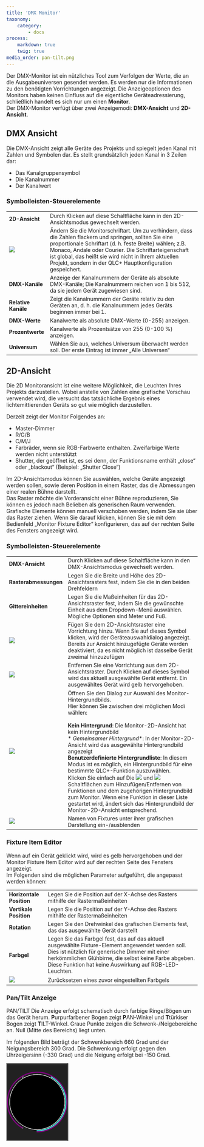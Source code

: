```yaml
---
title: 'DMX Monitor'
taxonomy:
    category:
        - docs
process:
    markdown: true
    twig: true
media_order: pan-tilt.png
---
```


Der DMX-Monitor ist ein nützliches Tool zum Verfolgen der Werte, die an die Ausgabeuniversen gesendet werden. Es werden nur die Informationen zu den benötigten Vorrichtungen angezeigt. Die Anzeigeoptionen des Monitors haben keinen Einfluss auf die eigentliche Geräteadressierung, schließlich handelt es sich nur um einen **Monitor**.  
Der DMX-Monitor verfügt über zwei Anzeigemodi: **DMX-Ansicht** und **2D-Ansicht**.

DMX Ansicht
--------

Die DMX-Ansicht zeigt alle Geräte des Projekts und spiegelt jeden Kanal mit Zahlen und Symbolen dar. Es stellt grundsätzlich jeden Kanal in 3 Zeilen dar:

* Das Kanalgruppensymbol
* Die Kanalnummer
* Der Kanalwert

### Symbolleisten-Steuerelemente

| | |
| - | - |
| **2D-Ansicht**| Durch Klicken auf diese Schaltfläche kann in den 2D-Ansichtsmodus gewechselt werden. |
| ![](/basics/fonts.png) | Ändern Sie die Monitorschriftart. Um zu verhindern, dass die Zahlen flackern und springen, sollten Sie eine proportionale Schriftart (d. h. feste Breite) wählen; z.B. Monaco, Andale oder Courier. Die Schriftarteigenschaft ist global, das heißt sie wird nicht in Ihrem aktuellen Projekt, sondern in der QLC+ Hauptkonfiguration gespeichert. |
| **DMX-Kanäle** | Anzeige der Kanalnummern der Geräte als absolute DMX-Kanäle; Die Kanalnummern reichen von 1 bis 512, da sie jedem Gerät zugewiesen sind. |
| **Relative Kanäle** | Zeigt die Kanalnummern der Geräte relativ zu den Geräten an, d. h. die Kanalnummern jedes Geräts beginnen immer bei 1. |
| **DMX-Werte** | Kanalwerte als absolute DMX-Werte (0-255) anzeigen. |
| **Prozentwerte** | Kanalwerte als Prozentsätze von 255 (0-100 %) anzeigen. |
| **Universum** | Wählen Sie aus, welches Universum überwacht werden soll. Der erste Eintrag ist immer „Alle Universen“ |

2D-Ansicht
-------

Die 2D Monitoransicht ist eine weitere Möglichkeit, die Leuchten Ihres Projekts darzustellen. Wobei anstelle von Zahlen eine grafische Vorschau verwendet wird, die versucht das tatsächliche Ergebnis eines lichtemittierenden Geräts so gut wie möglich darzustellen.

Derzeit zeigt der Monitor Folgendes an:

* Master-Dimmer
* R/G/B
* C/M/J
* Farbräder, wenn sie RGB-Farbwerte enthalten. Zweifarbige Werte werden nicht unterstützt
* Shutter, der geöffnet ist, es sei denn, der Funktionsname enthält „close“ oder „blackout“ (Beispiel: „Shutter Close“)

Im 2D-Ansichtsmodus können Sie auswählen, welche Geräte angezeigt werden sollen, sowie deren Position in einem Raster, das die Abmessungen einer realen Bühne darstellt.  
Das Raster möchte die Vorderansicht einer Bühne reproduzieren, Sie können es jedoch nach Belieben als generischen Raum verwenden.  
Grafische Elemente können manuell verschoben werden, indem Sie sie über das Raster ziehen. Wenn Sie darauf klicken, können Sie sie mit dem Bedienfeld „Monitor Fixture Editor“ konfigurieren, das auf der rechten Seite des Fensters angezeigt wird.

### Symbolleisten-Steuerelemente

| | |
| - | - |
| **DMX-Ansicht** | Durch Klicken auf diese Schaltfläche kann in den DMX-Ansichtsmodus gewechselt werden. |
| **Rasterabmessungen** | Legen Sie die Breite und Höhe des 2D-Ansichtsrasters fest, indem Sie die in den beiden Drehfeldern | angezeigten Werte ändern
| **Gittereinheiten** | Legen Sie die Maßeinheiten für das 2D-Ansichtsraster fest, indem Sie die gewünschte Einheit aus dem Dropdown-Menü auswählen. Mögliche Optionen sind Meter und Fuß. |
| ![](/basics/edit_add.png) | Fügen Sie dem 2D-Ansichtsraster eine Vorrichtung hinzu. Wenn Sie auf dieses Symbol klicken, wird der Geräteauswahldialog angezeigt. Bereits zur Ansicht hinzugefügte Geräte werden deaktiviert, da es nicht möglich ist dasselbe Gerät zweimal hinzuzufügen |
| ![](/basics/edit_remove.png) | Entfernen Sie eine Vorrichtung aus dem 2D-Ansichtsraster. Durch Klicken auf dieses Symbol wird das aktuell ausgewählte Gerät entfernt. Ein ausgewähltes Gerät wird gelb hervorgehoben. |
| ![](/basics/image.png) | Öffnen Sie den Dialog zur Auswahl des Monitor-Hintergrundbilds.<br>Hier können Sie zwischen drei möglichen Modi wählen:<br><br>**Kein Hintergrund**: Die Monitor-2D-Ansicht hat kein Hintergrundbild<br>* *Gemeinsamer Hintergrund**: In der Monitor-2D-Ansicht wird das ausgewählte Hintergrundbild angezeigt<br>**Benutzerdefinierte Hintergrundliste**: In diesem Modus ist es möglich, ein Hintergrundbild für eine bestimmte QLC+-Funktion auszuwählen.<br>Klicken Sie einfach auf Die ![](/basics/edit_add.png) und ![](/basics/edit_remove.png) Schaltflächen zum Hinzufügen/Entfernen von Funktionen und dem zugehörigen Hintergrundbild zum Monitor. Wenn eine Funktion in dieser Liste gestartet wird, ändert sich das Hintergrundbild der Monitor-2D-Ansicht entsprechend. |
| ![](/basics/label.png) | Namen von Fixtures unter ihrer grafischen Darstellung ein-/ausblenden |

### Fixture Item Editor

Wenn auf ein Gerät geklickt wird, wird es gelb hervorgehoben und der Monitor Fixture Item Editor wird auf der rechten Seite des Fensters angezeigt.  
Im Folgenden sind die möglichen Parameter aufgeführt, die angepasst werden können:

| | |
| - | - |
| **Horizontale Position** | Legen Sie die Position auf der X-Achse des Rasters mithilfe der Rastermaßeinheiten | fest
| **Vertikale Position** | Legen Sie die Position auf der Y-Achse des Rasters mithilfe der Rastermaßeinheiten | fest
| **Rotation** | Legen Sie den Drehwinkel des grafischen Elements fest, das das ausgewählte Gerät darstellt |
| **Farbgel** | Legen Sie das Farbgel fest, das auf das aktuell ausgewählte Fixture-Element angewendet werden soll. Dies ist nützlich für generische Dimmer mit einer herkömmlichen Glühbirne, die selbst keine Farbe abgeben. Diese Funktion hat keine Auswirkung auf RGB-LED-Leuchten. |
| ![](/basics/fileclose.png) | Zurücksetzen eines zuvor eingestellten Farbgels |

### Pan/Tilt Anzeige

PAN/TILT Die Anzeige erfolgt schematisch durch farbige Ringe/Bögen um das Gerät herum. **P**urpurfarbener Bogen zeigt **P**AN-Winkel und **T**türkiser Bogen zeigt **T**ILT-Winkel. Graue Punkte zeigen die Schwenk-/Neigebereiche an. Null (Mitte des Bereichs) liegt unten.

Im folgenden Bild beträgt der Schwenkbereich 660 Grad und der Neigungsbereich 300 Grad. Die Schwenkung erfolgt gegen den Uhrzeigersinn (-330 Grad) und die Neigung erfolgt bei -150 Grad.

![](pan-tilt.png)